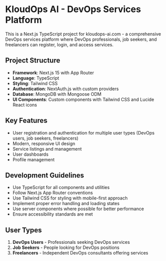 <!-- Use this file to provide workspace-specific custom instructions to Copilot. For more details, visit https://code.visualstudio.com/docs/copilot/copilot-customization#_use-a-githubcopilotinstructionsmd-file -->

# KloudOps AI - DevOps Services Platform

This is a Next.js TypeScript project for kloudops-ai.com - a comprehensive DevOps services platform where DevOps professionals, job seekers, and freelancers can register, login, and access services.

## Project Structure
- **Framework**: Next.js 15 with App Router
- **Language**: TypeScript
- **Styling**: Tailwind CSS
- **Authentication**: NextAuth.js with custom providers
- **Database**: MongoDB with Mongoose ODM
- **UI Components**: Custom components with Tailwind CSS and Lucide React icons

## Key Features
- User registration and authentication for multiple user types (DevOps users, job seekers, freelancers)
- Modern, responsive UI design
- Service listings and management
- User dashboards
- Profile management

## Development Guidelines
- Use TypeScript for all components and utilities
- Follow Next.js App Router conventions
- Use Tailwind CSS for styling with mobile-first approach
- Implement proper error handling and loading states
- Use server components where possible for better performance
- Ensure accessibility standards are met

## User Types
1. **DevOps Users** - Professionals seeking DevOps services
2. **Job Seekers** - People looking for DevOps positions
3. **Freelancers** - Independent DevOps consultants offering services
